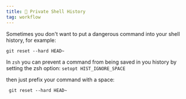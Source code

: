 ```yaml
---
title: 🐚 Private Shell History
tag: workflow
---
```


Sometimes you don't want to put a dangerous command into your shell history, for example: 

```shell
git reset --hard HEAD~
```

In `zsh` you can prevent a command from being saved in you history by setting the zsh option: `setopt HIST_IGNORE_SPACE` 

then just prefix your command with a space:

```shell
 git reset --hard HEAD~
```
